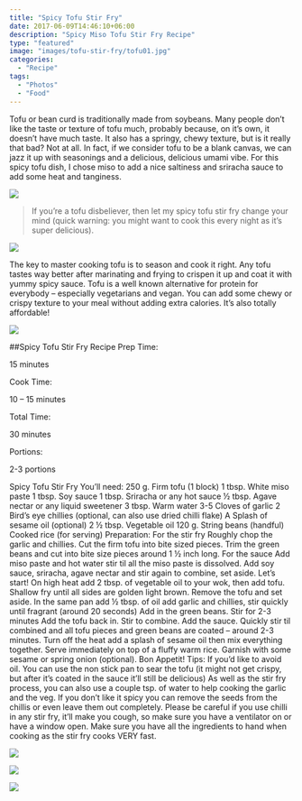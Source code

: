 ```yaml
---
title: "Spicy Tofu Stir Fry"
date: 2017-06-09T14:46:10+06:00
description: "Spicy Miso Tofu Stir Fry Recipe"
type: "featured"
image: "images/tofu-stir-fry/tofu01.jpg"
categories:
  - "Recipe"
tags:
  - "Photos"
  - "Food"
---
```


Tofu or bean curd is traditionally made from soybeans. Many people don’t like the taste or texture of tofu much, probably because, on it’s own, it doesn’t have much taste. It also has a springy, chewy texture, but is it really that bad? Not at all. In fact, if we consider tofu to be a blank canvas, we can jazz it up with seasonings and a delicious, delicious umami vibe. For this spicy tofu dish, I chose miso to add a nice saltiness and sriracha sauce to add some heat and tanginess.

![](../images/tofu-stir-fry/tofu02.jpg)

> If you’re a tofu disbeliever, then let my spicy tofu stir fry change your mind (quick warning: you might want to cook this every night as it’s super delicious).


![](../images/tofu-stir-fry/tofu03.jpg)

The key to master cooking tofu is to season and cook it right. Any tofu tastes way better after marinating and frying to crispen it up and coat it with yummy spicy sauce. Tofu is a well known alternative for protein for everybody – especially vegetarians and vegan. You can add some chewy or crispy texture to your meal without adding extra calories. It’s also totally affordable!

![](../images/tofu-stir-fry/tofu03.jpg)

##Spicy Tofu Stir Fry Recipe
Prep Time:

15 minutes

Cook Time:

10 – 15 minutes

Total Time:

30 minutes

Portions:

2-3 portions

Spicy Tofu Stir Fry
You’ll need:
250 g. Firm tofu (1 block)
1 tbsp. White miso paste
1 tbsp. Soy sauce
1 tbsp. Sriracha or any hot sauce
½ tbsp. Agave nectar or any liquid sweetener
3 tbsp. Warm water
3-5 Cloves of garlic
2 Bird’s eye chillies (optional, can also use dried chilli flake)
A Splash of sesame oil (optional)
2 ½ tbsp. Vegetable oil
120 g. String beans (handful)
Cooked rice (for serving)
Preparation:
For the stir fry
Roughly chop the garlic and chillies.
Cut the firm tofu into bite sized pieces.
Trim the green beans and cut into bite size pieces around 1 ½ inch long.
For the sauce
Add miso paste and hot water stir til all the miso paste is dissolved.
Add soy sauce, sriracha, agave nectar and stir again to combine, set aside.
Let’s start!
On high heat add 2 tbsp. of vegetable oil to your wok, then add tofu. Shallow fry until all sides are golden light brown. Remove the tofu and set aside.
In the same pan add ½ tbsp. of oil add garlic and chillies, stir quickly until fragrant (around 20 seconds)
Add in the green beans. Stir for 2-3 minutes
Add the tofu back in. Stir to combine.
Add the sauce. Quickly stir til combined and all tofu pieces and green beans are coated – around 2-3 minutes.
Turn off the heat add a splash of sesame oil then mix everything together.
Serve immediately on top of a fluffy warm rice.
Garnish with some sesame or spring onion (optional). Bon Appetit!
Tips:
If you’d like to avoid oil. You can use the non stick pan to sear the tofu (it might not get crispy, but after it’s coated in the sauce it’ll still be delicious)
As well as the stir fry process, you can also use a couple tsp. of water to help cooking the garlic and the veg.
If you don’t like it spicy you can remove the seeds from the chillis or even leave them out completely.
Please be careful if you use chilli in any stir fry, it’ll make you cough, so make sure you have a ventilator on or have a window open.
Make sure you have all the ingredients to hand when cooking as the stir fry cooks VERY fast.

![](../images/tofu-stir-fry/tofu04.jpg)

![](../images/tofu-stir-fry/tofu05.jpg)

![](../images/tofu-stir-fry/tofu06.jpg)
